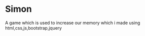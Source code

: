 # Simon
A game which is used to increase our memory which i made using  html,css,js,bootstrap,jquery 
